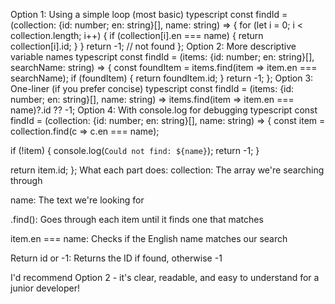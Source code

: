 Option 1: Using a simple loop (most basic)
typescript
const findId = (collection: {id: number; en: string}[], name: string) => {
  for (let i = 0; i < collection.length; i++) {
    if (collection[i].en === name) {
      return collection[i].id;
    }
  }
  return -1; // not found
};
Option 2: More descriptive variable names
typescript
const findId = (items: {id: number; en: string}[], searchName: string) => {
  const foundItem = items.find(item => item.en === searchName);
  if (foundItem) {
    return foundItem.id;
  }
  return -1;
};
Option 3: One-liner (if you prefer concise)
typescript
const findId = (items: {id: number; en: string}[], name: string) => 
  items.find(item => item.en === name)?.id ?? -1;
Option 4: With console.log for debugging
typescript
const findId = (collection: {id: number; en: string}[], name: string) => {
  const item = collection.find(c => c.en === name);
  
  if (!item) {
    console.log(`Could not find: ${name}`);
    return -1;
  }
  
  return item.id;
};
What each part does:
collection: The array we're searching through

name: The text we're looking for

.find(): Goes through each item until it finds one that matches

item.en === name: Checks if the English name matches our search

Return id or -1: Returns the ID if found, otherwise -1

I'd recommend Option 2 - it's clear, readable, and easy to understand for a junior developer!




